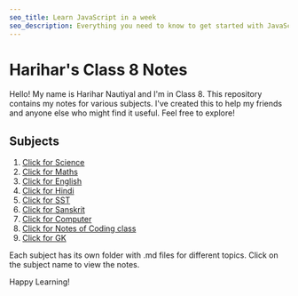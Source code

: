 ```yaml
---
seo_title: Learn JavaScript in a week
seo_description: Everything you need to know to get started with JavaScript quickly
---
```


# Harihar's Class 8 Notes

Hello! My name is Harihar Nautiyal and I'm in Class 8. This repository contains my notes for various subjects. I've created this to help my friends and anyone else who might find it useful. Feel free to explore!

## Subjects

1. [Click for Science](/Science_docs/README.md)
2. [Click for Maths](./Maths_docs/README.md)
3. [Click for English](./English_docs/README.md)
4. [Click for Hindi](./Hindi_docs/README.md)
5. [Click for SST](./SST_docs/README.md)
6. [Click for Sanskrit](./Sanskrit_docs/README.md)
7. [Click for Computer](./Computer_docs/README.md)
8. [Click for Notes of Coding class](./Coding_class/README.md)
9. [Click for GK](./GK_docs/README.md)

Each subject has its own folder with .md files for different topics. Click on the subject name to view the notes.

Happy Learning!

